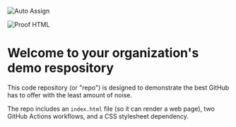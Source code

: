 ![Auto Assign](https://github.com/AK24Co/demo-repository/actions/workflows/auto-assign.yml/badge.svg)

![Proof HTML](https://github.com/AK24Co/demo-repository/actions/workflows/proof-html.yml/badge.svg)

# Welcome to your organization's demo respository
This code repository (or "repo") is designed to demonstrate the best GitHub has to offer with the least amount of noise.

The repo includes an `index.html` file (so it can render a web page), two GitHub Actions workflows, and a CSS stylesheet dependency.
